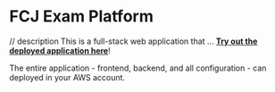 # FCJ Exam Platform 
// description 
This is a full-stack web application that ... **[Try out the deployed application here](https://d2k5b8bzo1vefz.cloudfront.net/)**!

The entire application - frontend, backend, and all configuration - can deployed in your AWS account.
&nbsp;
